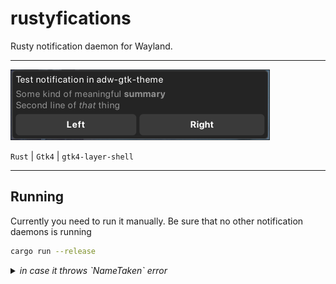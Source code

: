 # rustyfications

Rusty notification daemon for Wayland.

---
![screenshot](assets/screenshot.png)

`Rust` | `Gtk4` | `gtk4-layer-shell`

---

## Running

Currently you need to run it manually. Be sure that no other notification daemons is running

```bash
cargo run --release
```

<details>
<summary><i style="display:inline-block">in case it throws `NameTaken` error</i></summary>

```bash
# check what other notification daemon is running
# example output
# org.freedesktop.Notifications                          432884 DAEMONNAME            USERNAME :1.6094       user@1000.service -       -
busctl --user list | grep org.freedesktop.Notifications

# kill it
killall DAEMONNAME
```

</details>
